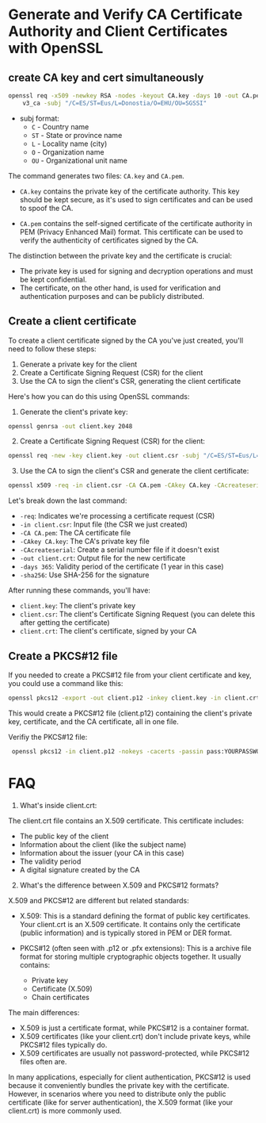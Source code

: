 # Generate and Verify CA Certificate Authority and Client Certificates with OpenSSL


## create CA key and cert simultaneously
```bash
openssl req -x509 -newkey RSA -nodes -keyout CA.key -days 10 -out CA.pem -reqexts \
	v3_ca -subj "/C=ES/ST=Eus/L=Donostia/O=EHU/OU=SGSSI"
```

- subj format:
	+ `C` - Country name
	+ `ST` - State or province name
	+ `L` - Locality name (city)
	+ `O` - Organization name
	+ `OU` - Organizational unit name

The command generates two files: `CA.key` and `CA.pem`.

- `CA.key` contains the private key of the certificate authority. This key should be kept secure, as it's used to sign certificates and can be used to spoof the CA.

- `CA.pem` contains the self-signed certificate of the certificate authority in PEM (Privacy Enhanced Mail) format. This certificate can be used to verify the authenticity of certificates signed by the CA.


The distinction between the private key and the certificate is crucial:

- The private key is used for signing and decryption operations and must be kept confidential.
- The certificate, on the other hand, is used for verification and authentication purposes and can be publicly distributed.


## Create a client certificate

To create a client certificate signed by the CA you've just created, you'll need to follow these steps:

1. Generate a private key for the client
2. Create a Certificate Signing Request (CSR) for the client
3. Use the CA to sign the client's CSR, generating the client certificate

Here's how you can do this using OpenSSL commands:

1. Generate the client's private key:
```bash
openssl genrsa -out client.key 2048
```

2. Create a Certificate Signing Request (CSR) for the client:
```bash
openssl req -new -key client.key -out client.csr -subj "/C=ES/ST=Eus/L=Donostia/O=ClienteOrg/OU=ClienteDept/CN=cliente.ejemplo.com"
```

3. Use the CA to sign the client's CSR and generate the client certificate:
```bash
openssl x509 -req -in client.csr -CA CA.pem -CAkey CA.key -CAcreateserial -out client.crt -days 365 -sha256
```


Let's break down the last command:
- `-req`: Indicates we're processing a certificate request (CSR)
- `-in client.csr`: Input file (the CSR we just created)
- `-CA CA.pem`: The CA certificate file
- `-CAkey CA.key`: The CA's private key file
- `-CAcreateserial`: Create a serial number file if it doesn't exist
- `-out client.crt`: Output file for the new certificate
- `-days 365`: Validity period of the certificate (1 year in this case)
- `-sha256`: Use SHA-256 for the signature

After running these commands, you'll have:
- `client.key`: The client's private key
- `client.csr`: The client's Certificate Signing Request (you can delete this after getting the certificate)
- `client.crt`: The client's certificate, signed by your CA


## Create a PKCS#12 file

If you needed to create a PKCS#12 file from your client certificate and key, you could use a command like this:

```bash
openssl pkcs12 -export -out client.p12 -inkey client.key -in client.crt -certfile CA.pem
```

This would create a PKCS#12 file (client.p12) containing the client's private key, certificate, and the CA certificate, all in one file.


Verifiy the PKCS#12 file:
```bash
 openssl pkcs12 -in client.p12 -nokeys -cacerts -passin pass:YOURPASSWORD
```


# FAQ

1. What's inside client.crt:

The client.crt file contains an X.509 certificate. This certificate includes:
- The public key of the client
- Information about the client (like the subject name)
- Information about the issuer (your CA in this case)
- The validity period
- A digital signature created by the CA

2. What's the difference between X.509 and PKCS#12 formats?

X.509 and PKCS#12 are different but related standards:

- X.509: This is a standard defining the format of public key certificates. Your client.crt is an X.509 certificate. It contains only the certificate (public information) and is typically stored in PEM or DER format.

- PKCS#12 (often seen with .p12 or .pfx extensions): This is a archive file format for storing multiple cryptographic objects together. It usually contains:
  - Private key
  - Certificate (X.509)
  - Chain certificates

The main differences:
- X.509 is just a certificate format, while PKCS#12 is a container format.
- X.509 certificates (like your client.crt) don't include private keys, while PKCS#12 files typically do.
- X.509 certificates are usually not password-protected, while PKCS#12 files often are.

In many applications, especially for client authentication, PKCS#12 is used because it conveniently bundles the private key with the certificate. However, in scenarios where you need to distribute only the public certificate (like for server authentication), the X.509 format (like your client.crt) is more commonly used.


